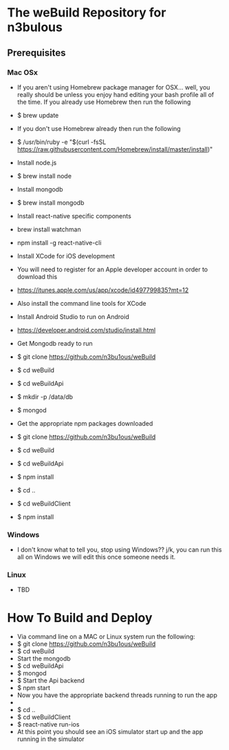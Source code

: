# The weBuild Repository for n3bulous
## Prerequisites
### Mac OSx

* If you aren't using Homebrew package manager for OSX... well, you really should be unless you enjoy hand editing your bash profile all of the time. If you already use Homebrew then run the following
* $ brew update
* If you don't use Homebrew already then run the following
* $ /usr/bin/ruby -e "$(curl -fsSL https://raw.githubusercontent.com/Homebrew/install/master/install)"

* Install node.js
* $ brew install node

* Install mongodb
* $ brew install mongodb

* Install react-native specific components
* brew install watchman
* npm install -g react-native-cli

* Install XCode for iOS development
* You will need to register for an Apple developer account in order to download this
* https://itunes.apple.com/us/app/xcode/id497799835?mt=12
* Also install the command line tools for XCode

* Install Android Studio to run on Android
* https://developer.android.com/studio/install.html

* Get Mongodb ready to run
* $ git clone https://github.com/n3bu1ous/weBuild
* $ cd weBuild
* $ cd weBuildApi
* $ mkdir -p /data/db
* $ mongod

* Get the appropriate npm packages downloaded
* $ git clone https://github.com/n3bu1ous/weBuild
* $ cd weBuild
* $ cd weBuildApi
* $ npm install
* $ cd ..
* $ cd weBuildClient
* $ npm install


### Windows
* I don't know what to tell you, stop using Windows?? j/k, you can run this all on Windows we will edit this once someone needs it.

### Linux
* TBD



# How To Build and Deploy
* Via command line on a MAC or Linux system run the following:
* $ git clone https://github.com/n3bu1ous/weBuild
* $ cd weBuild
* Start the mongodb
* $ cd weBuildApi
* $ mongod
* $ Start the Api backend
* $ npm start
* Now you have the appropriate backend threads running to run the app
* 
* $ cd ..
* $ cd weBuildClient
* $ react-native run-ios
* At this point you should see an iOS simulator start up and the app running in the simulator
